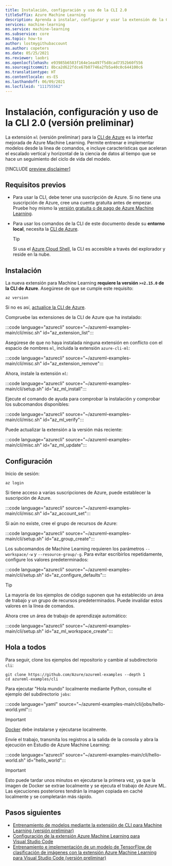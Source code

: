 ```yaml
---
title: Instalación, configuración y uso de la CLI 2.0
titleSuffix: Azure Machine Learning
description: Aprenda a instalar, configurar y usar la extensión de la CLI para Machine Learning.
services: machine-learning
ms.service: machine-learning
ms.subservice: core
ms.topic: how-to
author: lostmygithubaccount
ms.author: copeters
ms.date: 05/25/2021
ms.reviewer: laobri
ms.openlocfilehash: e93985b6583f164e1ea497f5d8cad7352b60f556
ms.sourcegitcommit: 8bca2d622fdce67b07746a2fb5a40c0c644100c6
ms.translationtype: HT
ms.contentlocale: es-ES
ms.lasthandoff: 06/09/2021
ms.locfileid: "111755562"
---
```

# <a name="install-set-up-and-use-the-20-cli-preview"></a>Instalación, configuración y uso de la CLI 2.0 (versión preliminar)

La extensión `ml` (versión preliminar) para la [CLI de Azure](/cli/azure/) es la interfaz mejorada de Azure Machine Learning. Permite entrenar e implementar modelos desde la línea de comandos, e incluye características que aceleran el escalado vertical y horizontal de la ciencia de datos al tiempo que se hace un seguimiento del ciclo de vida del modelo.

[!INCLUDE [preview disclaimer](../../includes/machine-learning-preview-generic-disclaimer.md)]

## <a name="prerequisites"></a>Requisitos previos

- Para usar la CLI, debe tener una suscripción de Azure. Si no tiene una suscripción de Azure, cree una cuenta gratuita antes de empezar. Pruebe hoy mismo la [versión gratuita o de pago de Azure Machine Learning](https://aka.ms/AMLFree).
- Para usar los comandos de la CLI de este documento desde su **entorno local**, necesita la [CLI de Azure](/cli/azure/install-azure-cli).

    > [!TIP]
    > Si usa el [Azure Cloud Shell](https://azure.microsoft.com/features/cloud-shell/), la CLI es accesible a través del explorador y reside en la nube.

## <a name="installation"></a>Instalación

La nueva extensión para Machine Learning **requiere la versión `>=2.15.0` de la CLI de Azure**. Asegúrese de que se cumple este requisito:

```azurecli
az version
```

Si no es así, [actualice la CLI de Azure](/cli/azure/update-azure-cli).

Compruebe las extensiones de la CLI de Azure que ha instalado:

:::code language="azurecli" source="~/azureml-examples-main/cli/misc.sh" id="az_extension_list":::

Asegúrese de que no haya instalada ninguna extensión en conflicto con el espacio de nombres `ml`, incluida la extensión `azure-cli-ml`:

:::code language="azurecli" source="~/azureml-examples-main/cli/misc.sh" id="az_extension_remove":::

Ahora, instale la extensión `ml`:

:::code language="azurecli" source="~/azureml-examples-main/cli/setup.sh" id="az_ml_install":::

Ejecute el comando de ayuda para comprobar la instalación y comprobar los subcomandos disponibles:

:::code language="azurecli" source="~/azureml-examples-main/cli/misc.sh" id="az_ml_verify":::

Puede actualizar la extensión a la versión más reciente:

:::code language="azurecli" source="~/azureml-examples-main/cli/misc.sh" id="az_ml_update":::

## <a name="set-up"></a>Configuración

Inicio de sesión:

```azurecli
az login
```

Si tiene acceso a varias suscripciones de Azure, puede establecer la suscripción de Azure.

:::code language="azurecli" source="~/azureml-examples-main/cli/misc.sh" id="az_account_set":::

Si aún no existe, cree el grupo de recursos de Azure:

:::code language="azurecli" source="~/azureml-examples-main/cli/setup.sh" id="az_group_create":::

Los subcomandos de Machine Learning requieren los parámetros `--workspace/-w` y `--resource-group/-g`. Para evitar escribirlos repetidamente, configure los valores predeterminados:

:::code language="azurecli" source="~/azureml-examples-main/cli/setup.sh" id="az_configure_defaults":::

> [!TIP]
> La mayoría de los ejemplos de código suponen que ha establecido un área de trabajo y un grupo de recursos predeterminados. Puede invalidar estos valores en la línea de comandos.

Ahora cree un área de trabajo de aprendizaje automático:

:::code language="azurecli" source="~/azureml-examples-main/cli/setup.sh" id="az_ml_workspace_create":::

## <a name="hello-world"></a>Hola a todos

Para seguir, clone los ejemplos del repositorio y cambie al subdirectorio `cli`:

```azurecli-interactive
git clone https://github.com/Azure/azureml-examples --depth 1
cd azureml-examples/cli
```

Para ejecutar "Hola mundo" localmente mediante Python, consulte el ejemplo del subdirectorio `jobs`:

:::code language="yaml" source="~/azureml-examples-main/cli/jobs/hello-world.yml":::

> [!IMPORTANT]
> [Docker](https://docker.io) debe instalarse y ejecutarse localmente.

Envíe el trabajo, transmita los registros a la salida de la consola y abra la ejecución en Estudio de Azure Machine Learning:

:::code language="azurecli" source="~/azureml-examples-main/cli/hello-world.sh" id="hello_world":::

> [!IMPORTANT]
> Esto puede tardar unos minutos en ejecutarse la primera vez, ya que la imagen de Docker se extrae localmente y se ejecuta el trabajo de Azure ML. Las ejecuciones posteriores tendrán la imagen copiada en caché localmente y se completarán más rápido.

## <a name="next-steps"></a>Pasos siguientes

- [Entrenamiento de modelos mediante la extensión de CLI para Machine Learning (versión preliminar)](how-to-train-cli.md)
- [Configuración de la extensión Azure Machine Learning para Visual Studio Code](how-to-setup-vs-code.md)
- [Entrenamiento e implementación de un modelo de TensorFlow de clasificación de imágenes con la extensión Azure Machine Learning para Visual Studio Code (versión preliminar)](tutorial-train-deploy-image-classification-model-vscode.md)
